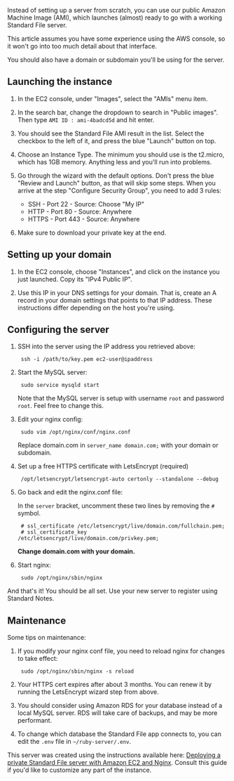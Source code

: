 Instead of setting up a server from scratch, you can use our public Amazon Machine Image (AMI), which launches (almost) ready to go with a working Standard File server.

This article assumes you have some experience using the AWS console, so it won't go into too much detail about that interface.

You should also have a domain or subdomain you'll be using for the server.
## Launching the instance
1. In the EC2 console, under "Images", select the "AMIs" menu item.

2. In the search bar, change the dropdown to search in "Public images". Then type `AMI ID : ami-4badcd5d` and hit enter.

3. You should see the Standard File AMI result in the list. Select the checkbox to the left of it, and press the blue "Launch" button on top.

4. Choose an Instance Type. The minimum you should use is the t2.micro, which has 1GB memory. Anything less and you'll run into problems.

5. Go through the wizard with the default options. Don't press the blue "Review and Launch" button, as that will skip some steps. When you arrive at the step "Configure Security Group", you need to add 3 rules:

	- SSH - Port 22 - Source: Choose "My IP"
	- HTTP - Port 80 - Source: Anywhere
	- HTTPS - Port 443 - Source: Anywhere

6. Make sure to download your private key at the end.

## Setting up your domain
1. In the EC2 console, choose "Instances", and click on the instance you just launched. Copy its "IPv4 Public IP".

2. Use this IP in your DNS settings for your domain. That is, create an A record in your domain settings that points to that IP address. These instructions differ depending on the host you're using.

## Configuring the server
1. SSH into the server using the IP address you retrieved above:

		ssh -i /path/to/key.pem ec2-user@ipaddress

1. Start the MySQL server:

		sudo service mysqld start

	Note that the MySQL server is setup with username `root` and password `root`. Feel free to change this.

1. Edit your nginx config:

		sudo vim /opt/nginx/conf/nginx.conf

	Replace domain.com in `server_name domain.com;` with your domain or subdomain.

1. Set up a free HTTPS certificate with LetsEncrypt (required)

		/opt/letsencrypt/letsencrypt-auto certonly --standalone --debug

1. Go back and edit the nginx.conf file:

	In the `server` bracket, uncomment these two lines by removing the `#` symbol.

		# ssl_certificate /etc/letsencrypt/live/domain.com/fullchain.pem;
		# ssl_certificate_key /etc/letsencrypt/live/domain.com/privkey.pem;

	**Change domain.com with your domain.**

1. Start nginx:

		sudo /opt/nginx/sbin/nginx

And that's it! You should be all set. Use your new server to register using Standard Notes.

## Maintenance
Some tips on maintenance:

1. If you modify your nginx conf file, you need to reload nginx for changes to take effect:

		sudo /opt/nginx/sbin/nginx -s reload

2. Your HTTPS cert expires after about 3 months. You can renew it by running the LetsEncrypt wizard step from above.

3. You should consider using Amazon RDS for your database instead of a local MySQL server. RDS will take care of backups, and may be more performant.

4. To change which database the Standard File app connects to, you can edit the `.env` file in `~/ruby-server/.env`.

This server was created using the instructions available here: [Deploying a private Standard File server with Amazon EC2 and Nginx](https://github.com/standardfile/ruby-server/wiki/Deploying-a-private-Standard-File-server-with-Amazon-EC2-and-Nginx). Consult this guide if you'd like to customize any part of the instance.
